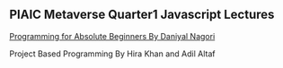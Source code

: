 ## PIAIC Metaverse Quarter1 Javascript Lectures


[Programming for Absolute Beginners By Daniyal Nagori](https://github.com/hinazargham/PIAIC-Metaverse-Quarter1-Javascript/tree/main/Project-Based%20Programming)

Project Based Programming By Hira Khan and Adil Altaf
 

